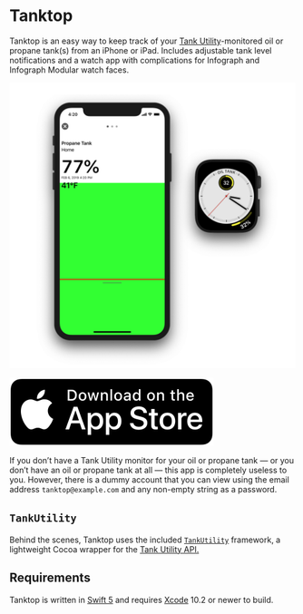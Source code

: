 # Tanktop

Tanktop is an easy way to keep track of your [Tank Utility](https://www.tankutility.com)-monitored oil or propane tank(s) from an iPhone or iPad. Includes adjustable tank level notifications and a watch app with complications for Infograph and Infograph Modular watch faces.

![](Tanktop.png)

[![Download on the App Store](App.svg)](https://itunes.apple.com/app/id1452241428)

If you don’t have a Tank Utility monitor for your oil or propane tank — or you don’t have an oil or propane tank at all — this app is completely useless to you. However, there is a dummy account that you can view using the email address `tanktop@example.com` and any non-empty string as a password.

## `TankUtility`

Behind the scenes, Tanktop uses the included [`TankUtility`](../TankUtility) framework, a lightweight Cocoa wrapper for the [Tank Utility API.](http://apidocs.tankutility.com)

## Requirements

Tanktop is written in [Swift 5](https://docs.swift.org/swift-book) and requires [Xcode](https://developer.apple.com/xcode) 10.2 or newer to build.
